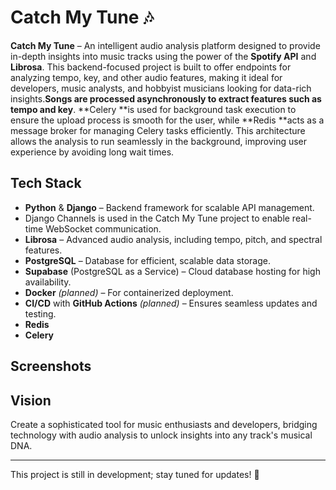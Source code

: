 # Catch My Tune 🎶

**Catch My Tune** – An intelligent audio analysis platform designed to provide in-depth insights into music tracks using the power of the **Spotify API** and **Librosa**. This backend-focused project is built to offer endpoints for analyzing tempo, key, and other audio features, making it ideal for developers, music analysts, and hobbyist musicians looking for data-rich insights.**Songs are processed asynchronously to extract features such as tempo and key**. **Celery **is used for background task execution to ensure the upload process is smooth for the user, while **Redis **acts as a message broker for managing Celery tasks efficiently. This architecture allows the analysis to run seamlessly in the background, improving user experience by avoiding long wait times.

## Tech Stack

- **Python** & **Django** – Backend framework for scalable API management.
- Django Channels is used in the Catch My Tune project to enable real-time WebSocket communication.
- **Librosa** – Advanced audio analysis, including tempo, pitch, and spectral features.
- **PostgreSQL** – Database for efficient, scalable data storage.
- **Supabase** (PostgreSQL as a Service) – Cloud database hosting for high availability.
- **Docker** *(planned)* – For containerized deployment.
- **CI/CD** with **GitHub Actions** *(planned)* – Ensures seamless updates and testing.
- **Redis**
- **Celery**
## Screenshots

## Vision

Create a sophisticated tool for music enthusiasts and developers, bridging technology with audio analysis to unlock insights into any track's musical DNA.

---

This project is still in development; stay tuned for updates! 🚀
